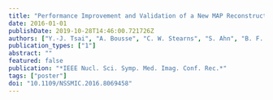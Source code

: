 ```yaml
---
title: "Performance Improvement and Validation of a New MAP Reconstruction Algorithm"
date: 2016-01-01
publishDate: 2019-10-28T14:46:00.721726Z
authors: ["Y.-J. Tsai", "A. Bousse", "C. W. Stearns", "S. Ahn", "B. F. Hutton", "S. Arridge", "K. Thielemans"]
publication_types: ["1"]
abstract: ""
featured: false
publication: "*IEEE Nucl. Sci. Symp. Med. Imag. Conf. Rec.*"
tags: ["poster"]
doi: "10.1109/NSSMIC.2016.8069458"
---
```


